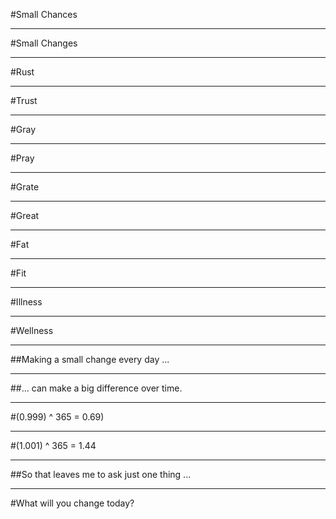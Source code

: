 
<!-- .slide: data-background="#E40510" -->
#Small Chances

---

<!-- .slide: data-background="#4C119E" -->
#Small Changes

---

<!-- .slide: data-background="#E40510" -->
#Rust

---

<!-- .slide: data-background="#4C119E" -->
#Trust

---

<!-- .slide: data-background="#999" -->
#Gray

---

<!-- .slide: data-background="#378B2E" -->
#Pray

---

<!-- .slide: data-background="#4C119E" -->
#Grate

---

<!-- .slide: data-background="#E8D205" -->
#Great

---

<!-- .slide: data-background="#4C119E" -->
#Fat

---

<!-- .slide: data-background="#378B2E" -->
#Fit


---

<!-- .slide: data-background="#4C119E" -->
#Illness

---

<!-- .slide: data-background="#378B2E" -->
#Wellness

---

<!-- .slide: data-background="#E40510" -->
##Making a small change every day ...


---

<!-- .slide: data-background="#4C119E" -->
##... can make a big difference over time. 

---

<!-- .slide: data-background="#4C119E" -->
#(0.999) ^ 365 = 0.69)


---

<!-- .slide: data-background="#E40510" -->
#(1.001) ^ 365 = 1.44


---

<!-- .slide: data-background="#E8D205" -->
##So that leaves me to ask just one thing ...

---

<!-- .slide: data-background="#378B2E" -->
#What will you change today?
